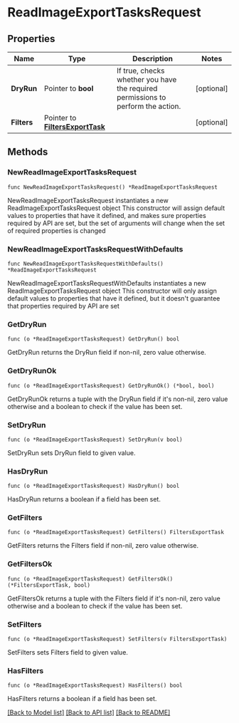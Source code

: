 # ReadImageExportTasksRequest

## Properties

Name | Type | Description | Notes
------------ | ------------- | ------------- | -------------
**DryRun** | Pointer to **bool** | If true, checks whether you have the required permissions to perform the action. | [optional] 
**Filters** | Pointer to [**FiltersExportTask**](FiltersExportTask.md) |  | [optional] 

## Methods

### NewReadImageExportTasksRequest

`func NewReadImageExportTasksRequest() *ReadImageExportTasksRequest`

NewReadImageExportTasksRequest instantiates a new ReadImageExportTasksRequest object
This constructor will assign default values to properties that have it defined,
and makes sure properties required by API are set, but the set of arguments
will change when the set of required properties is changed

### NewReadImageExportTasksRequestWithDefaults

`func NewReadImageExportTasksRequestWithDefaults() *ReadImageExportTasksRequest`

NewReadImageExportTasksRequestWithDefaults instantiates a new ReadImageExportTasksRequest object
This constructor will only assign default values to properties that have it defined,
but it doesn't guarantee that properties required by API are set

### GetDryRun

`func (o *ReadImageExportTasksRequest) GetDryRun() bool`

GetDryRun returns the DryRun field if non-nil, zero value otherwise.

### GetDryRunOk

`func (o *ReadImageExportTasksRequest) GetDryRunOk() (*bool, bool)`

GetDryRunOk returns a tuple with the DryRun field if it's non-nil, zero value otherwise
and a boolean to check if the value has been set.

### SetDryRun

`func (o *ReadImageExportTasksRequest) SetDryRun(v bool)`

SetDryRun sets DryRun field to given value.

### HasDryRun

`func (o *ReadImageExportTasksRequest) HasDryRun() bool`

HasDryRun returns a boolean if a field has been set.

### GetFilters

`func (o *ReadImageExportTasksRequest) GetFilters() FiltersExportTask`

GetFilters returns the Filters field if non-nil, zero value otherwise.

### GetFiltersOk

`func (o *ReadImageExportTasksRequest) GetFiltersOk() (*FiltersExportTask, bool)`

GetFiltersOk returns a tuple with the Filters field if it's non-nil, zero value otherwise
and a boolean to check if the value has been set.

### SetFilters

`func (o *ReadImageExportTasksRequest) SetFilters(v FiltersExportTask)`

SetFilters sets Filters field to given value.

### HasFilters

`func (o *ReadImageExportTasksRequest) HasFilters() bool`

HasFilters returns a boolean if a field has been set.


[[Back to Model list]](../README.md#documentation-for-models) [[Back to API list]](../README.md#documentation-for-api-endpoints) [[Back to README]](../README.md)


